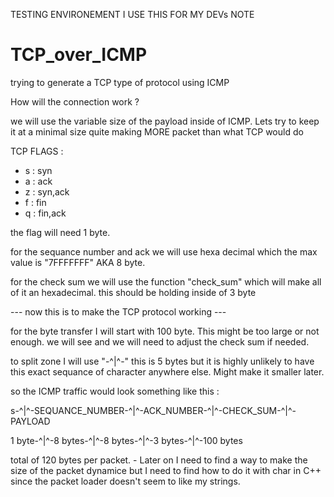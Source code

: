 TESTING ENVIRONEMENT I USE THIS FOR MY DEVs NOTE 

# TCP_over_ICMP
trying to generate a TCP type of protocol using ICMP


How will the connection work ? 

we will use the variable size of the payload inside of ICMP. Lets try to keep it at a minimal size quite making MORE packet than what TCP would do

TCP FLAGS : 
- s : syn
- a : ack
- z : syn,ack
- f : fin
- q : fin,ack 

the flag will need 1 byte.


for the sequance number and ack we will use hexa decimal which the max value is "7FFFFFFF" AKA 8 byte.


for the check sum we will use the function "check_sum" which will make all of it an hexadecimal. this should be holding inside of 3 byte


--- now this is to make the TCP protocol working ---


for the byte transfer I will start with 100 byte. This might be too large or not enough. we will see and we will need to adjust the check sum if needed. 


to split zone I will use "-^|^-" this is 5 bytes but it is highly unlikely to have this exact sequance of character anywhere else. Might make it smaller later.



so the ICMP traffic would look something like this : 


s-^|^-SEQUANCE_NUMBER-^|^-ACK_NUMBER-^|^-CHECK_SUM-^|^-PAYLOAD

1 byte-^|^-8 bytes-^|^-8 bytes-^|^-3 bytes-^|^-100 bytes

total of 120 bytes per packet. 
	- Later on I need to find a way to make the size of the packet dynamice but I need to find how to do it with char in C++ since the packet loader doesn't seem to like my strings. 
